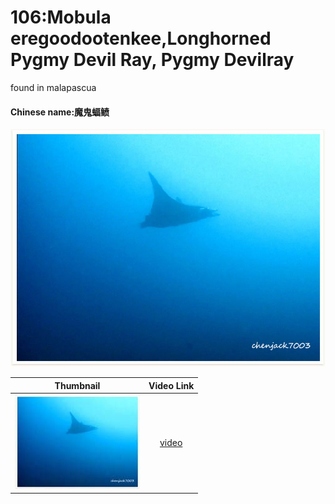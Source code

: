 # 106:Mobula eregoodootenkee,Longhorned Pygmy Devil Ray, Pygmy Devilray

found in malapascua

#### Chinese name:魔鬼**蝠鲼**

![](../../.gitbook/assets/mobula-eregoodootenkee.jpg)

| Thumbnail | Video Link |
| :---: | :---: |
| ![](../../.gitbook/assets/small-mobula-eregoodootenkee.jpg)  | [video](https://drive.google.com/open?id=14mw-BKr5uT-54H6vCr4ucil_EeJK9_Mb) |

